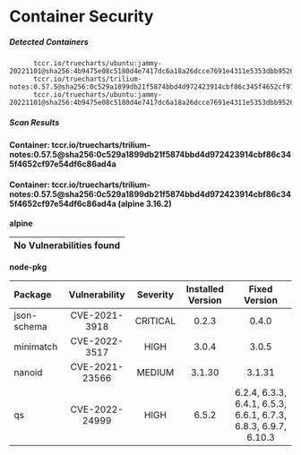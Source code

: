 # Container Security

##### Detected Containers

          tccr.io/truecharts/ubuntu:jammy-20221101@sha256:4b9475e08c5180d4e7417dc6a18a26dcce7691e4311e5353dbb952645c5ff43f
          tccr.io/truecharts/trilium-notes:0.57.5@sha256:0c529a1899db21f5874bbd4d972423914cbf86c345f4652cf97e54df6c86ad4a
          tccr.io/truecharts/ubuntu:jammy-20221101@sha256:4b9475e08c5180d4e7417dc6a18a26dcce7691e4311e5353dbb952645c5ff43f

##### Scan Results

**Container: tccr.io/truecharts/trilium-notes:0.57.5@sha256:0c529a1899db21f5874bbd4d972423914cbf86c345f4652cf97e54df6c86ad4a**

#### Container: tccr.io/truecharts/trilium-notes:0.57.5@sha256:0c529a1899db21f5874bbd4d972423914cbf86c345f4652cf97e54df6c86ad4a (alpine 3.16.2)
    

**alpine**

      
| No Vulnerabilities found         |
|:---------------------------------|

      

**node-pkg**

      
| Package         |    Vulnerability   |   Severity  |  Installed Version | Fixed Version |
|:----------------|:------------------:|:-----------:|:------------------:|:-------------:|
| json-schema         |    CVE-2021-3918   |   CRITICAL  |  0.2.3 | 0.4.0 |
| minimatch         |    CVE-2022-3517   |   HIGH  |  3.0.4 | 3.0.5 |
| nanoid         |    CVE-2021-23566   |   MEDIUM  |  3.1.30 | 3.1.31 |
| qs         |    CVE-2022-24999   |   HIGH  |  6.5.2 | 6.2.4, 6.3.3, 6.4.1, 6.5.3, 6.6.1, 6.7.3, 6.8.3, 6.9.7, 6.10.3 |


